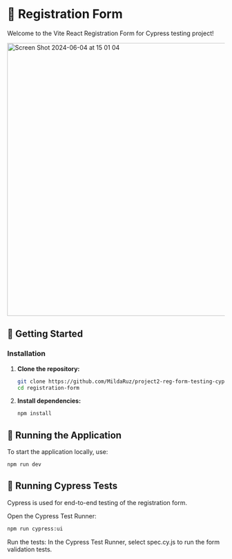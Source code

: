 # 🌟 Registration Form

Welcome to the Vite React Registration Form for Cypress testing project! 

<img width="632" alt="Screen Shot 2024-06-04 at 15 01 04" src="https://github.com/MildaRuz/project2-reg-form-testing-cypress/assets/145338483/aeb72897-e9ee-437d-b487-2e8069c6e894">

## 🚀 Getting Started

### Installation

1. **Clone the repository:**
    ```sh
    git clone https://github.com/MildaRuz/project2-reg-form-testing-cypress.git
    cd registration-form
    ```

2. **Install dependencies:**
    ```sh
    npm install
    ```

## 🔧 Running the Application

To start the application locally, use:

```sh
npm run dev
```

## 🧪 Running Cypress Tests
Cypress is used for end-to-end testing of the registration form.

Open the Cypress Test Runner:

```sh
npm run cypress:ui
```

Run the tests:
In the Cypress Test Runner, select spec.cy.js to run the form validation tests.



